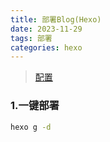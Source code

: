 ```yaml
---
title: 部署Blog(Hexo)
date: 2023-11-29
tags: 部署
categories: hexo
---
```


> [配置](https://redefine-docs.ohevan.com/footer#%E8%BF%90%E8%A1%8C%E6%97%B6%E9%97%B4)

### 1.一键部署

```bash
hexo g -d
```

